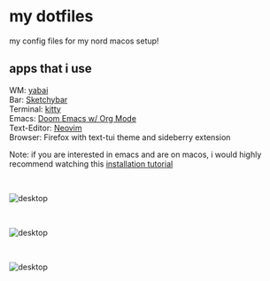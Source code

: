 # my dotfiles

my config files for my nord macos setup!
<br>

## apps that i use
WM: [yabai](https://github.com/koekeishiya/yabai) <br>
Bar: [Sketchybar](https://github.com/FelixKratz/SketchyBar) <br>
Terminal: [kitty](https://sw.kovidgoyal.net/kitty/) <br>
Emacs: [Doom Emacs w/ Org Mode](https://github.com/doomemacs/doomemacs)  <br>
Text-Editor: [Neovim](https://github.com/neovim/neovim) <br>
Browser: Firefox with text-tui theme and sideberry extension <br>


Note: if you are interested in emacs and are on macos, i would highly recommend watching this [installation tutorial](https://www.youtube.com/watch?v=A6SxH9lUWV0&t=498s&pp=ygUVZG9vbSBlbWFjcyBwbHVzIG1hY29z) 

<br>

![desktop](screenshots/kitty.png)

<br>

![desktop](screenshots/firefox.png)

<br>

![desktop](screenshots/workflow.png)
